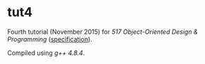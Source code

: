 # tut4

Fourth tutorial (November 2015) for _517 Object-Oriented Design & Programming_ ([specification](spec.pdf)).

Compiled using _g++ 4.8.4_.
